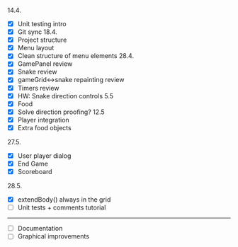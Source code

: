 14.4.
- [x] Unit testing intro
- [x] Git sync
18.4.
- [x] Project structure
- [x] Menu layout
- [x] Clean structure of menu elements
28.4.
- [x] GamePanel review
- [x] Snake review
- [x] gameGrid<->snake repainting review
- [x] Timers review
- [x] HW: Snake direction controls
5.5
- [x] Food
- [x] Solve direction proofing?
12.5
- [x] Player integration
- [x] Extra food objects

27.5.
- [x] User player dialog
- [x] End Game
- [x] Scoreboard

28.5.
- [x] extendBody() always in the grid
- [ ] Unit tests + comments tutorial

---
- [ ] Documentation
- [ ] Graphical improvements